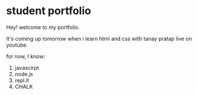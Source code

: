 # student portfolio


Hey! welcome to my portfolio.

 It's coming up tomorrow when i learn html and css with tanay pratap live on youtube.

 for now, I know:

 1. javascirpt
 1. node.js
 1. repl.it
 1. CHALK
 